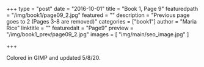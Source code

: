 +++
type = "post"
date = "2016-10-01"
title = "Book 1, Page 9"
featuredpath = "/img/book1/page09_2.jpg"
featured = ""
description = "Previous page goes to 2 (Pages 3-8 are removed)"
categories = ["book1"]
author = "Maria Rice"
linktitle = ""
featuredalt = "Page9"
preview = "/img/book1_prev/page09_2.jpg"
images = [ "img/main/seo_image.jpg" ]

+++

Colored in GIMP and updated 5/8/20.
